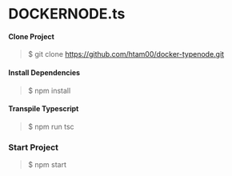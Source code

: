 # DOCKERNODE.ts

#### Clone Project
> $ git clone https://github.com/htam00/docker-typenode.git

#### Install Dependencies
> $ npm install

#### Transpile Typescript
> $ npm run tsc

### Start Project

> $ npm start 
